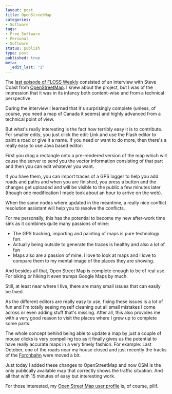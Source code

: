 ```yaml
---
layout: post
title: OpenStreetMap
categories:
- Software
tags:
- Free Software
- Personal
- Software
status: publish
type: post
published: true
meta:
  _edit_last: "1"
---
```

The <a href="http://www.twit.tv/floss81">last episode of FLOSS Weekly</a> consisted of an interview with Steve Coast from <a href="http://www.openstreetmap.org">OpenStreetMap</a>. I knew about the project, but I was of the impression that it was in its infancy both content-wise and from a technical perspective.

During the interview I learned that it's surprisingly complete (unless, of course, you need a map of Canada it seems) and highly advanced from a technical point of view.

But what's really interesting is the fact how terribly easy it is to contribute. For smaller edits, you just click the edit-Link and use the Flash editor to paint a road or give it a name. If you need or want to do more, then there's a really easy to use Java based editor:

First you drag a rectangle onto a pre-rendered version of the map which will cause the server to send you the vector information consisting of that part and then you can edit whatever you want.

If you have them, you can import traces of a GPS logger to help you add roads and paths and when you are finished, you press a button and the changes get uploaded and will be visible to the public a few minutes later (though one modification I made took about an hour to arrive on the web).

When the same nodes where updated in the meantime, a really nice conflict resolution assistant will help you to resolve the conflicts.

For me personally, this has the potential to become my new after-work time sink as it combines quite many passions of mine:
<ul>
	<li>The GPS tracking, importing and painting of maps is pure technology fun.</li>
	<li>Actually being outside to generate the traces is healthy and also a lot of fun</li>
	<li>Maps also are a passion of mine. I love to look at maps and I love to compare them to my mental image of the places they are showing.</li>
</ul>
And besides all that, Open Street Map is complete enough to be of real use. For biking or hiking it even trumps Google Maps by much.

Still, at least near where I live, there are many small issues that can easily be fixed.

As the different editors are really easy to use, fixing these issues is a lot of fun and I'm totally seeing myself cleaning out all small mistakes I come across or even adding stuff that's missing. After all, this also provides me with a very good reason to visit the places where I grew up to complete some parts.

The whole concept behind being able to update a map by just a couple of mouse clicks is very compelling too as it finally gives us the potential to have really accurate maps in a very timely fashion. For example: Last October, one of the roads near my house closed and just recently the tracks of the <a href="/2004/03/some-suburban-railways-i/">Forchbahn</a> were moved a bit.

Just today I added these changes to OpenStreetMap and now OSM is the only publically available map that correctly shows the traffic situation. And all that with 15 minutes of easy but interesting work.

For those interested, my <a href="http://www.openstreetmap.org/user/pilif">Open Street Map user profile</a> is, of course, pilif.
